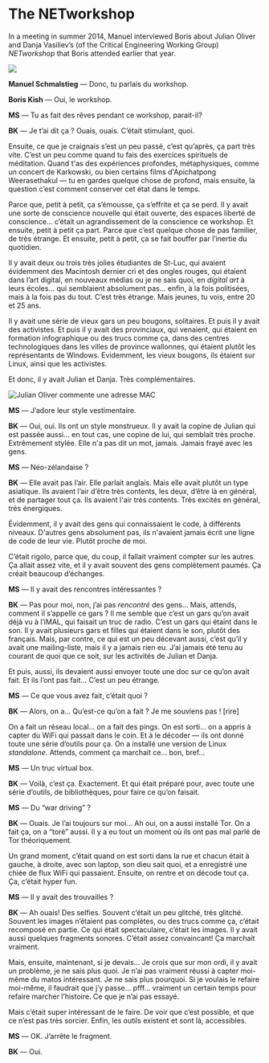 # The NETworkshop

In a meeting in summer 2014, Manuel interviewed Boris about Julian Oliver and Danja Vasiliev’s (of the Critical Engineering Working Group) *NETworkshop* that Boris attended earlier that year.

![](../content/img/NetWorkshop/NetWorkshop_IMG_1957.jpg)

**Manuel Schmalstieg** — Donc, tu parlais du workshop.

**Boris Kish** — Oui, le workshop.

**MS** — Tu as fait des rêves pendant ce workshop, parait-il?

**BK** — Je t’ai dit ça ? Ouais, ouais. C’était stimulant, quoi.

Ensuite, ce que je craignais s’est un peu passé, c’est qu’après, ça part très vite. C’est un peu comme quand tu fais des exercices spirituels de méditation. Quand t'as des expériences profondes, métaphysiques, comme un concert de Karkowski, ou bien certains films d'Apichatpong Weerasethakul — tu en gardes quelque chose de profond, mais ensuite, la question c’est comment conserver cet état dans le temps.

Parce que, petit à petit, ça s’émousse, ça s’effrite et ça se perd. Il y avait une sorte de conscience nouvelle qui était ouverte, des espaces liberté de conscience… c’était un agrandissement de la conscience ce workshop. Et ensuite, petit à petit ça part. Parce que c’est quelque chose de pas familier, de très étrange. Et ensuite, petit à petit, ça se fait bouffer par l’inertie du quotidien.

Il y avait deux ou trois très jolies étudiantes de St-Luc, qui avaient évidemment des Macintosh dernier cri et des ongles rouges, qui étaient dans l’art digital, en nouveaux médias ou je ne sais quoi, en *digital art* à leurs écoles... qui semblaient absolument pas… enfin, à la fois politisées, mais à la fois pas du tout. C’est très étrange. Mais jeunes, tu vois, entre 20 et 25 ans.

Il y avait une série de vieux gars un peu bougons, solitaires. Et puis il y avait des activistes. Et puis il y avait des provinciaux, qui venaient, qui étaient en formation infographique ou des trucs comme ça, dans des centres technologiques dans les villes de province wallonnes, qui étaient plutôt les représentants de Windows. Evidemment, les vieux bougons, ils étaient sur Linux, ainsi que les activistes. 

Et donc, il y avait Julian et Danja. Très complémentaires.

![Julian Oliver commente une adresse MAC](../content/img/NetWorkshop/NetWorkshop_IMG_1985.jpg)

**MS** — J’adore leur style vestimentaire.

**BK** — Oui, oui. Ils ont un style monstrueux. Il y avait la copine de Julian qui est passée aussi… en tout cas, une copine de lui, qui semblait très proche. Extrêmement stylée. Elle n'a pas dit un mot, jamais. Jamais frayé avec les gens.

**MS** — Néo-zélandaise ?

**BK** — Elle avait pas l’air. Elle parlait anglais. Mais elle avait plutôt un type asiatique. Ils avaient l’air d’être très contents, les deux, d’être là en général, et de partager tout ça. Ils avaient l'air très contents. Très excités en général, très énergiques. 

Évidemment, il y avait des gens qui connaissaient le code, à différents niveaux. D'autres gens absolument pas, ils n'avaient jamais écrit une ligne de code de leur vie. Plutôt proche de moi. 

C’était rigolo, parce que, du coup, il fallait vraiment compter sur les autres. Ça allait assez vite, et il y avait souvent des gens complètement paumés. Ça créait beaucoup d’échanges.

**MS** — Il y avait des rencontres intéressantes ?

**BK** — Pas pour moi, non, j’ai pas *rencontré* des gens… Mais, attends, comment il s’appelle ce gars ? Il me semble que c’est un gars qu’on avait déjà vu à l’iMAL, qui faisait un truc de radio. C’est un gars qui étaint dans le son. Il y avait plusieurs gars et filles qui étaient dans le son, plutôt des français. Mais, par contre, ce qui est un peu décevant aussi, c’est qu’il y avait une mailing-liste, mais il y a jamais rien eu. J’ai jamais été tenu au courant de quoi que ce soit, sur les activités de Julian et Danja.  

Et puis, aussi, ils devaient aussi envoyer toute une doc sur ce qu’on avait fait. Et ils l’ont pas fait... C’est un peu étrange.

**MS** — Ce que vous avez fait, c’était quoi ?

**BK** — Alors, on a... Qu’est-ce qu’on a fait ? Je me souviens pas ! [rire] 

On a fait un réseau local… on a fait des pings. On est sorti… on a appris à capter du WiFi qui passait dans le coin. Et à le décoder — ils ont donné toute une série d’outils pour ça. On a installé une version de Linux *standalone*. Attends, comment ça marchait ce… bon, bref…

**MS** — Un truc virtual box.

**BK** — Voilà, c’est ça. Exactement. Et qui était préparé pour, avec toute une série d’outils, de bibliothèques, pour faire ce qu’on faisait.

**MS** — Du “war driving” ?

**BK** — Ouais. Je l’ai toujours sur moi… Ah oui, on a aussi installé Tor. On a fait ça, on a “toré” aussi. Il y a eu tout un moment où ils ont pas mal parlé de Tor théoriquement.
  
Un grand moment, c’était quand on est sorti dans la rue et chacun était à gauche, à droite, avec son laptop, son dieu sait quoi, et a enregistré une chiée de flux WiFi qui passaient. Ensuite, on rentre et on décode tout ça. Ça, c’était hyper fun.

**MS** — Il y avait des trouvailles ?

**BK** — Ah ouais! Des selfies. Souvent c’était un peu glitché, très glitché. Souvent les images n’étaient pas complètes, ou des trucs comme ça, c’était recomposé en partie. Ce qui était spectaculaire, c’était les images. Il y avait aussi quelques fragments sonores. C’était assez convaincant! Ça marchait vraiment. 

Mais, ensuite, maintenant, si je devais… Je crois que sur mon ordi, il y avait un problème, je ne sais plus quoi. Je n’ai pas vraiment réussi à capter moi-même du matos intéressant. Je ne sais plus pourquoi. Si je voulais le refaire moi-même, il faudrait que j’y passe... pfff... vraiment un certain temps pour refaire marcher l’histoire. Ce que je n’ai pas essayé.
  
Mais c’était super intéressant de le faire. De voir que c’est possible, et que ce n’est pas très sorcier. Enfin, les outils existent et sont là, accessibles.

**MS** — OK. J’arrête le fragment.

**BK** — Oui.